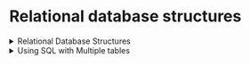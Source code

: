 # Relational database structures

<details><summary>Relational Database Structures</summary>


Relational databases are powerful because they let me store data in different but related tables. This prevents repeating the same info all over the place and stops mistakes from showing up everywhere. Honestly, it feels like a huge time saver once I get it.
In the Movies database example, there’s a Movies table, a People table for actors and directors, tables that connect people to movies, and extra tables for gross income and reviews. I like how clean this is compared to dumping everything in one giant table.
With SQL, I can query one table easily, like getting all movies from 1984 or people from Spain. But if I want something more complex, like the nationalities of actors in a specific movie or directors of movies with average review scores above 9, I need to pull info from multiple tables.
That’s why I have to understand the database schema first. The schema tells me: what tables exist, what fields are in each table, how the tables connect, and what data types each field has. Without knowing this, trying to get the info I want would be chaos.

Table: This is where data lives, in rows and columns. Each row is a record, each column is a field. Easy enough to picture.

Field: One piece of info about a record. Column headings are the field names. For Movies, fields are MovieId, Title, and Year.

Record: One row in a table. Example: “Jaws” would be a record with its own MovieId, title, and year.

The schema doesn’t just tell me about fields and records. It also defines keys, relationships, and data types. These are critical because they keep everything connected and accurate.


### Keys
Data is spread across tables, and relationships help me put it together when I need it.

Example: Gross Income table stores the money each movie made every month of every year. I can’t repeat all movie info in this table, so I need a way to know which movie each row is about.

MovieId is unique in the Movies table. No two movies share the same MovieId. This is the primary key (PK). It defines a specific movie and prevents duplicates. I love that it makes things unambiguous.

I can use MovieId in Gross Income as a foreign key (FK). This points to the exact movie for each row without repeating all movie info.

Primary Key (PK): A column (or combo of columns) that uniquely identifies each record in the table. It can be one column or multiple columns combined.

Foreign Key (FK): A column (or combo) in one table that points to the primary key in another table. This links the tables.

Sometimes one field isn’t enough to make a row unique. In Gross Income, the combination of MovieId + Month + Year is unique, so this combo is the primary key. That makes sense because one movie can have many rows for different months and years.

If I make a new table, Gross_Income_Country, I’d use the original Gross Income PK as a FK, then add Country and Amount. The PK for this new table would be MovieId + Month + Year + Country, because that combination makes each row unique. It’s logic I can follow once I see it broken down.


### Database Relationships

A single movie can have many gross income rows. A single gross income row can have multiple Gross_Income_Country rows. This is a One-to-Many relationship. One MovieId appears in many Gross Income rows, but each Gross Income row points back to one movie.

Movies and Movie_Actor have a Many-to-Many relationship. One movie can have many actors, and one actor can be in many movies. This one took me a while to visualise, but thinking of actors moving between movies helps.

A movie can have one loan, and one loan applies to one movie. That’s a One-to-One relationship. I like this because it’s the simplest kind of relationship.

### Data Types

Each field has a type that tells the database what kind of info it can hold.

CHAR(size) – fixed-length text

VARCHAR(size) – variable-length text

TEXT – long text

INT – whole numbers

DECIMAL / FLOAT – numbers with decimals

DATETIME – date and time

This makes sure the database doesn’t accept nonsense, like putting letters where a number should go. It feels strict but necessary.

 </details>

 <details><summary> Using SQL with Multiple tables </summary>

## Joining Tables

Databases store info in tables, and tables are connected through keys. Sometimes the info I want isn’t all in one table, so I need a way to pull stuff together. That’s what a JOIN does.
Think of it like this: I have two lists. One list is movies, one list is reviews. The reviews have a number that says which movie they belong to. If I want a table that shows the movie title and the review info together, I need to “match” the right movie with the right review. That’s what the database does with JOIN.

### INNER JOIN: 

INNER JOIN Template
- SELECT a.column1, a.column2, b.column3, b.column4
- FROM TableA AS a
- INNER JOIN TableB AS b
- ON a.KeyColumn = b.KeyColumn

Explanation for my notes:

SELECT a.column1, a.column2, b.column3, b.column4 → choose which columns from both tables I want to see.

FROM TableA AS a → start with the main table, alias it a to make referencing easier.

INNER JOIN TableB AS b → join the second table, but only rows that exist in both tables will appear.

ON a.KeyColumn = b.KeyColumn → define the rule for matching rows between the two tables.


INNER JOIN = “show only rows that exist in both tables.”

TableA is the base, TableB is added where there’s a match.

KeyColumn can be any column that connects the two tables, usually a primary key to foreign key.

### LEFT JOIN

LEFT JOIN Template

- SELECT a.column1, a.column2, b.column3, b.column4
- FROM TableA AS a
- LEFT JOIN TableB AS b
- ON a.KeyColumn = b.KeyColumn

Explanation for my notes:

- SELECT a.column1, a.column2, b.column3, b.column4 → pick columns I actually want to see

- FROM TableA AS a → start with the main table, alias it a to make referencing easier

- LEFT JOIN TableB AS b → keep all rows from TableA, add TableB where there’s a match

- ON a.KeyColumn = b.KeyColumn → match rows based on the connecting column

When to use / why:

Use when I need everything from TableA, even if there’s no match in TableB.

Example in my brain: I want all movies, and if they have reviews, show them; if not, still show the movie.

### RIGHT JOIN

- RIGHT JOIN Template
- SELECT a.column1, a.column2, b.column3, b.column4
- FROM TableA AS a
- RIGHT JOIN TableB AS b
- ON a.KeyColumn = b.KeyColumn

Explanation for my notes:

- SELECT a.column1, a.column2, b.column3, b.column4 → pick columns I actually want to see

- FROM TableA AS a → start with the main table, alias it a to make referencing easier

- RIGHT JOIN TableB AS b → keep all rows from TableB, add TableA where there’s a match

- ON a.KeyColumn = b.KeyColumn → match rows based on the connecting column

When to use / why:

Use when I need everything from TableB, even if there’s no match in TableA.

Example in my brain: I want all reviews, even if some movies are missing from the database for some reason.

### FULL OUTER JOIN

FULL OUTER JOIN Template

- SELECT a.column1, a.column2, b.column3, b.column4
- FROM TableA AS a
- FULL OUTER JOIN TableB AS b
- ON a.KeyColumn = b.KeyColumn

Explanation for my notes:

- SELECT a.column1, a.column2, b.column3, b.column4 → pick columns I actually want to see

- FROM TableA AS a → start with the main table, alias it a to make referencing easier

- FULL OUTER JOIN TableB AS b → keep all rows from both tables

- ON a.KeyColumn = b.KeyColumn → match rows based on the connecting column

When to use / why:

Use when I want everything from both tables, no matter if there’s a match.

Example in my brain: I want a complete list of movies and reviews, including movies with no reviews and reviews for movies that might not be in the database.

### NATURAL JOIN

NATURAL JOIN Template

- SELECT a.column1, a.column2, b.column3, b.column4
- FROM TableA AS a
- NATURAL JOIN TableB AS b

Explanation for my notes:

- SELECT a.column1, a.column2, b.column3, b.column4 → pick columns I actually want to see

- FROM TableA AS a → start with the main table, alias it a to make referencing easier

- NATURAL JOIN TableB AS b → automatically join on columns with the same name and type

When to use / why:

Use when I know the columns match exactly in name and type, and I don’t want to write the ON clause.

Quick, convenient, like a shortcut, but dangerous if column names match accidentally and mean different things.


| JOIN Type         | What it shows                               | Unmatched rows                   | When I use it                                                      |
|------------------|--------------------------------------------|---------------------------------|-------------------------------------------------------------------|
| INNER JOIN        | Only rows that exist in both tables        | Ignored                          | When I only care about records that match in both tables          |
| LEFT JOIN         | All rows from the left table, matches from right | Right table columns = NULL      | When I want everything from the left table, even if right table has no data |
| RIGHT JOIN        | All rows from the right table, matches from left | Left table columns = NULL       | When I want everything from the right table, even if left table has no data |
| FULL OUTER JOIN   | All rows from both tables                  | Missing columns = NULL           | When I want a complete view of both tables, including unmatched rows |
| NATURAL JOIN      | Only rows where same-named columns match  | Ignored                          | When I want a shortcut join on identical column names, must be sure names/types match |


<details><summary> Data Manupulation Language </summary>

### Data Manipulation Language (DML)


Okay, so DML is basically how I actually put data into a database or mess with it. 

SELECT queries are useless if there’s nothing there to select, right?

INSERT: This is me adding a new row of data. Makes sense because the table is like an empty sheet, and I need to put info somewhere.

DELETE: Removes stuff I don’t need. I get why this exists, but I have to be careful—if I mess up the WHERE clause, I could wipe out the wrong row. That’s scary.

UPDATE and SET: Change something already there. I like that SET is explicit—it forces me to say exactly what I’m changing, which reduces mistakes.

LOCK: Stops others from touching a table while I’m working. This seems super important if multiple people are editing at once, but also feels restrictive if I just want to peek at something.


Why this matters: Without DML, the database is just an empty structure. I need these commands to make the database useful and dynamic.

### Data Definition Language (DDL)

DDL is like building the shelves before putting books on them. Makes sense—I can’t insert data if the table doesn’t exist.

CREATE: Makes a new table. Okay, this is obvious. I can define column names, types, primary keys. It’s like saying “this is what my data will look like.”

DROP: Deletes tables. Dangerous, like burning the shelves. I see why it exists, but I probably won’t use it casually.

ALTER: Change the table structure. Good for evolving data. I understand why this is critical because data requirements change over time.

RENAME: Rename tables. Useful but seems minor; maybe more for organization than functionality.

Understanding why: I get that DDL is foundational. Without it, there’s no “place” to put the data. DML and DDL go hand-in-hand: first build it (DDL), then fill and manage it (DML).


### Distributed Data and NoSQL

Okay, now it gets tricky. Relational databases are fine for small to medium stuff, but with massive datasets like web logs or social media, one server just can’t cut it. Makes sense—processing and storage are physical limits.

Distributed processing: Break data into chunks, give them to multiple computers, each handles its piece. Now I see why cloud computing is such a big deal—it’s basically teamwork for data.

NoSQL databases: These are weird but necessary. They don’t need rigid tables. I get why this is appealing—sometimes data is messy or constantly changing, so forcing it into a table is like trying to stuff a sofa into a suitcase.

Types of NoSQL:

Key-Value Stores: Each key is unique, value can be anything. Cool for things like user sessions where data doesn’t fit neatly into a table. Efficient, but I notice it probably can’t handle complex relationships well.

Document Databases: Stores JSON-like documents. Flexible. Makes sense if I don’t want to redesign my table every time I add a new field. But probably slower for relational queries.

Graph Databases: Store nodes and connections. This clicks—networks are naturally graphs. Social media or maps would be clunky in a normal table.

Wide Column Stores: Huge tables with mostly empty cells. Weird, but actually smart for sparse data like which users watched which movies. Normal relational tables would be inefficient.

Critical evaluation:

I get that NoSQL is fast and flexible, but it sacrifices accuracy, consistency, and standards. That makes me nervous for serious business stuff. Relational databases might be slower but feel safer.

So, NoSQL is great for huge, changing, messy data. Relational is great for structured, stable, accurate data. I can see why companies use both depending on their needs.

Overall takeaway in my own words:

DML is “playing with the data” – adding, changing, removing.

DDL is “building the containers” – tables, schemas, structure.

NoSQL and distributed databases exist because traditional RDBMS can’t handle massive, messy, or highly connected data efficiently. I understand the trade-offs: speed and flexibility vs safety and consistency.

